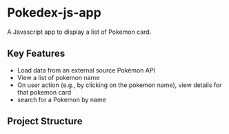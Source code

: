 # Pokedex-js-app

A Javascript app to display a list of Pokemon card.

## Key Features  

-   Load data from an external source Pokémon API
-   View a list of pokemon name
-   On user action (e.g., by clicking on the pokemon name), view details for that pokemon card
-   search for a Pokemon by name

## Project Structure
